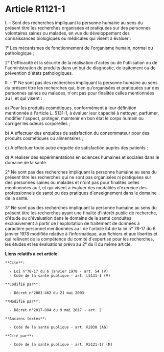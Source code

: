 # Article R1121-1

I. – Sont des recherches impliquant la personne humaine au sens du présent titre les recherches organisées et pratiquées sur
des personnes volontaires saines ou malades, en vue du développement des connaissances biologiques ou médicales qui visent à
évaluer : 

1° Les mécanismes de fonctionnement de l'organisme humain, normal ou pathologique ; 

2° L'efficacité et la sécurité de la réalisation d'actes ou de l'utilisation ou de l'administration de produits dans un but
de diagnostic, de traitement ou de prévention d'états pathologiques. 

II. – 1° Ne sont pas des recherches impliquant la personne humaine au sens du présent titre les recherches qui, bien
qu'organisées et pratiquées sur des personnes saines ou malades, n'ont pas pour finalités celles mentionnées au I, et qui
visent : 

a) Pour les produits cosmétiques, conformément à leur définition mentionnée à l'article L. 5131-1, à évaluer leur capacité à
nettoyer, parfumer, modifier l'aspect, protéger, maintenir en bon état le corps humain ou corriger les odeurs corporelles ; 

b) A effectuer des enquêtes de satisfaction du consommateur pour des produits cosmétiques ou alimentaires ; 

c) A effectuer toute autre enquête de satisfaction auprès des patients ; 

d) A réaliser des expérimentations en sciences humaines et sociales dans le domaine de la santé. 

2° Ne sont pas des recherches impliquant la personne humaine au sens du présent titre les recherches qui ne sont pas
organisées ni pratiquées sur des personnes saines ou malades et n'ont pas pour finalités celles mentionnées au I, et qui
visent à évaluer des modalités d'exercice des professionnels de santé ou des pratiques d'enseignement dans le domaine de la
santé. 

3° Ne sont pas des recherches impliquant la personne humaine au sens du présent titre les recherches ayant une finalité
d'intérêt public de recherche, d'étude ou d'évaluation dans le domaine de la santé conduites exclusivement à partir de
l'exploitation de traitement de données à caractère personnel mentionnées au I de l'article 54 de la loi n° 78-17 du 6
janvier 1978 modifiée relative à l'informatique, aux fichiers et aux libertés et qui relèvent de la compétence du comité
d'expertise pour les recherches, les études et les évaluations prévu au 2° du II du même article.

**Liens relatifs à cet article**

	**Cite**:

	  - Loi n°78-17 du 6 janvier 1978 - art. 54 (V)
	  - Code de la santé publique - art. L5131-1 (V)

	**Codifié par**:

	  - Décret n°2003-462 du 21 mai 2003

	**Modifié par**:

	  - Décret n°2017-884 du 9 mai 2017 - art. 2

	**Anciens textes**:

	  - Code de la santé publique - art. R2038 (Ab)

	**Cité par**:

	  - Code de la santé publique - art. R5121-17 (M)
